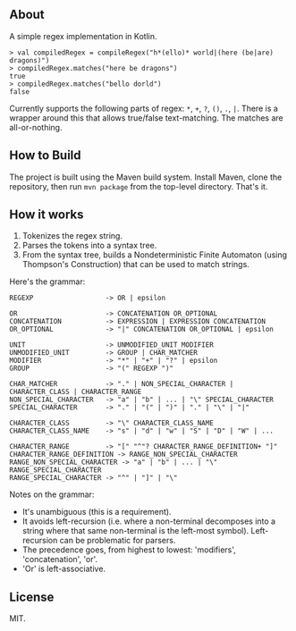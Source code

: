 ## About
A simple regex implementation in Kotlin.

```
> val compiledRegex = compileRegex("h*(ello)* world|(here (be|are) dragons)")
> compiledRegex.matches("here be dragons")
true
> compiledRegex.matches("bello dorld")
false
```

Currently supports the following parts of regex: `*`, `+`, `?`, `()`, `.`, `|`. There is a wrapper around this that allows true/false text-matching. The matches are all-or-nothing.

## How to Build
The project is built using the Maven build system. Install Maven, clone the repository, then run `mvn package` from the top-level directory. That's it.

## How it works
1. Tokenizes the regex string.
2. Parses the tokens into a syntax tree.
3. From the syntax tree, builds a Nondeterministic Finite Automaton (using Thompson's Construction) that can be used to match strings.

Here's the grammar:

```
REGEXP                  -> OR | epsilon

OR                      -> CONCATENATION OR_OPTIONAL
CONCATENATION           -> EXPRESSION | EXPRESSION CONCATENATION
OR_OPTIONAL             -> "|" CONCATENATION OR_OPTIONAL | epsilon

UNIT                    -> UNMODIFIED_UNIT MODIFIER
UNMODIFIED_UNIT         -> GROUP | CHAR_MATCHER
MODIFIER                -> "*" | "+" | "?" | epsilon
GROUP                   -> "(" REGEXP ")"

CHAR_MATCHER            -> "." | NON_SPECIAL_CHARACTER | CHARACTER_CLASS | CHARACTER_RANGE
NON_SPECIAL_CHARACTER   -> "a" | "b" | ... | "\" SPECIAL_CHARACTER
SPECIAL_CHARACTER       -> "." | "(" | ")" | "." | "\" | "|"

CHARACTER_CLASS         -> "\" CHARACTER_CLASS_NAME
CHARACTER_CLASS_NAME    -> "s" | "d" | "w" | "S" | "D" | "W" | ...

CHARACTER_RANGE         -> "[" "^"? CHARACTER_RANGE_DEFINITION+ "]"
CHARACTER_RANGE_DEFINITION -> RANGE_NON_SPECIAL_CHARACTER
RANGE_NON_SPECIAL_CHARACTER -> "a" | "b" | ... | "\" RANGE_SPECIAL_CHARACTER
RANGE_SPECIAL_CHARACTER -> "^" | "]" | "\"
```

Notes on the grammar:
* It's unambiguous (this is a requirement).
* It avoids left-recursion (i.e. where a non-terminal decomposes into
a string where that same non-terminal is the left-most symbol). Left-recursion
can be problematic for parsers.
* The precedence goes, from highest to lowest: 'modifiers', 'concatenation', 'or'.
* 'Or' is left-associative.

## License
MIT.
